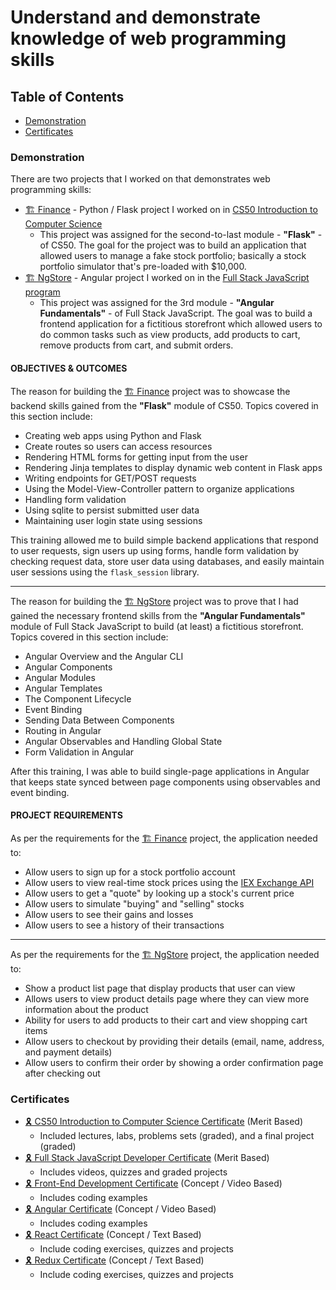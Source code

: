 # Understand and demonstrate knowledge of web programming skills

## Table of Contents
- [Demonstration](#demonstration)
- [Certificates](#certificates)

### Demonstration

There are two projects that I worked on that demonstrates web programming skills:
-  [🏗 Finance](https://github.com/me50/tyeporter/tree/cs50/problems/2022/x/finance) - Python / Flask project I worked on in [CS50 Introduction to Computer Science](https://www.edx.org/course/introduction-computer-science-harvardx-cs50x)
    - This project was assigned for the second-to-last module - **"Flask"** - of CS50. The goal for the project was to build an application that allowed users to manage a fake stock portfolio; basically a stock portfolio simulator that's pre-loaded with $10,000. 
- [🏗 NgStore](https://github.com/4orter/Learning/tree/main/Udacity/Fullstack%20JavaScript%20Nanodegree/NgStore) - Angular project I worked on in the [Full Stack JavaScript program](https://www.udacity.com/course/full-stack-javascript-developer-nanodegree--nd0067)
    - This project was assigned for the 3rd module - **"Angular Fundamentals"** - of Full Stack JavaScript. The goal was to build a frontend application for a fictitious storefront which allowed users to do common tasks such as view products, add products to cart, remove products from cart, and submit orders.

#### **OBJECTIVES & OUTCOMES**

The reason for building the [🏗 Finance](https://github.com/me50/tyeporter/tree/cs50/problems/2022/x/finance) project was to showcase the backend skills gained from the **"Flask"** module of CS50. Topics covered in this section include:
- Creating web apps using Python and Flask
- Create routes so users can access resources
- Rendering HTML forms for getting input from the user
- Rendering Jinja templates to display dynamic web content in Flask apps
- Writing endpoints for GET/POST requests
- Using the Model-View-Controller pattern to organize applications
- Handling form validation
- Using sqlite to persist submitted user data
- Maintaining user login state using sessions

This training allowed me to build simple backend applications that respond to user requests, sign users up using forms, handle form validation by checking request data, store user data using databases, and easily maintain user sessions using the `flask_session` library.

----

The reason for building the [🏗 NgStore](https://github.com/4orter/Learning/tree/main/Udacity/Fullstack%20JavaScript%20Nanodegree/NgStore) project was to prove that I had gained the necessary frontend skills from the **"Angular Fundamentals"** module of Full Stack JavaScript to build (at least) a fictitious storefront. Topics covered in this section include:
- Angular Overview and the Angular CLI
- Angular Components
- Angular Modules
- Angular Templates
- The Component Lifecycle
- Event Binding
- Sending Data Between Components
- Routing in Angular
- Angular Observables and Handling Global State
- Form Validation in Angular

After this training, I was able to build single-page applications in Angular that keeps state synced between page components using observables and event binding.

#### **PROJECT REQUIREMENTS**

As per the requirements for the [🏗 Finance](https://github.com/me50/tyeporter/tree/cs50/problems/2022/x/finance) project, the application needed to: 
- Allow users to sign up for a stock portfolio account
- Allow users to view real-time stock prices using the [IEX Exchange API](https://www.iexexchange.io/products/market-data-connectivity)
- Allow users to get a "quote" by looking up a stock's current price
- Allow users to simulate "buying" and "selling" stocks
- Allow users to see their gains and losses
- Allow users to see a history of their transactions

---- 

As per the requirements for the [🏗 NgStore](https://github.com/4orter/Learning/tree/main/Udacity/Fullstack%20JavaScript%20Nanodegree/NgStore) project, the application needed to:
- Show a product list page that display products that user can view 
- Allows users to view product details page where they can view more information about the product
- Ability for users to add products to their cart and view shopping cart items
- Allow users to checkout by providing their details (email, name, address, and payment details)
- Allow users to confirm their order by showing a order confirmation page after checking out


### Certificates

- [🎗️ CS50 Introduction to Computer Science Certificate]() (Merit Based)
    - Included lectures, labs, problems sets (graded), and a final project (graded)
- [🎗️ Full Stack JavaScript Developer Certificate](/Certificates/Full%20Stack%20JavaScript%20Developer%20Certificate.pdf) (Merit Based)
    - Includes videos, quizzes and graded projects
- [🎗️ Front-End Development Certificate](/Certificates/Frontend%20Development%20Quick%20Start%20Certificate.pdf) (Concept / Video Based)
    - Includes coding examples
- [🎗️ Angular Certificate](/Certificates/Angular%20Certificate.pdf) (Concept / Video Based)
    - Includes coding examples
- [🎗️ React Certificate](/Certificates/Practical%20React%20Certificate.pdf) (Concept / Text Based)
    - Include coding exercises, quizzes and projects
- [🎗️ Redux Certificate](/Certificates/Redux%20Certificate.pdf) (Concept / Text Based)
    - Include coding exercises, quizzes and projects

